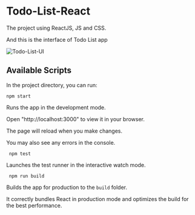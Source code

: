 # Todo-List-React
The project using ReactJS, JS and CSS. 

And this is the interface of Todo List app 

![Todo-List-UI](https://user-images.githubusercontent.com/58358673/156893367-bab28df8-6b12-4914-98ea-d1ef2d439b73.png)

## Available Scripts ##
In the project directory, you can run:

<code>npm start</code>

Runs the app in the development mode.

Open "http://localhost:3000" to view it in your browser.

The page will reload when you make changes.

You may also see any errors in the console.

<code> npm test </code>

Launches the test runner in the interactive watch mode.

<code> npm run build </code>

Builds the app for production to the <code>build</code> folder.

It correctly bundles React in production mode and optimizes the build for the best performance.




